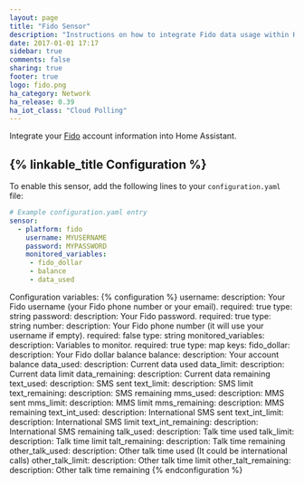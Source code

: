 ```yaml
---
layout: page
title: "Fido Sensor"
description: "Instructions on how to integrate Fido data usage within Home Assistant."
date: 2017-01-01 17:17
sidebar: true
comments: false
sharing: true
footer: true
logo: fido.png
ha_category: Network
ha_release: 0.39
ha_iot_class: "Cloud Polling"
---
```



Integrate your [Fido](https://www.fido.ca/) account information into Home Assistant.

## {% linkable_title Configuration %}

To enable this sensor, add the following lines to your `configuration.yaml` file:

```yaml
# Example configuration.yaml entry
sensor:
  - platform: fido
    username: MYUSERNAME
    password: MYPASSWORD
    monitored_variables:
     - fido_dollar
     - balance
     - data_used
```

Configuration variables:
{% configuration %}
username: 
  description: Your Fido username (your Fido phone number or your email).
  required: true
  type: string
password:
  description: Your Fido password.
  required: true
  type: string
number:
  description: Your Fido phone number (it will use your username if empty).
  required: false
  type: string
monitored_variables:
  description: Variables to monitor.
  required: true 
  type: map
  keys:
    fido_dollar:
      description: Your Fido dollar balance
    balance:
      description: Your account balance
    data_used:
      description: Current data used
    data_limit:
      description: Current data limit
    data_remaining:
      description: Current data remaining
    text_used:
      description: SMS sent
    text_limit:
      description: SMS limit
    text_remaining:
      description: SMS remaining
    mms_used:
      description: MMS sent
    mms_limit:
      description: MMS limit
    mms_remaining:
      description: MMS remaining
    text_int_used:
      description: International SMS sent
    text_int_limit:
      description: International SMS limit
    text_int_remaining:
      description: International SMS remaining
    talk_used:
      description: Talk time used
    talk_limit:
      description: Talk time limit
    talt_remaining:
      description: Talk time remaining
    other_talk_used:
      description: Other talk time used (It could be international calls)
    other_talk_limit:
      description: Other talk time limit
    other_talt_remaining:
      description: Other talk time remaining
{% endconfiguration %}
